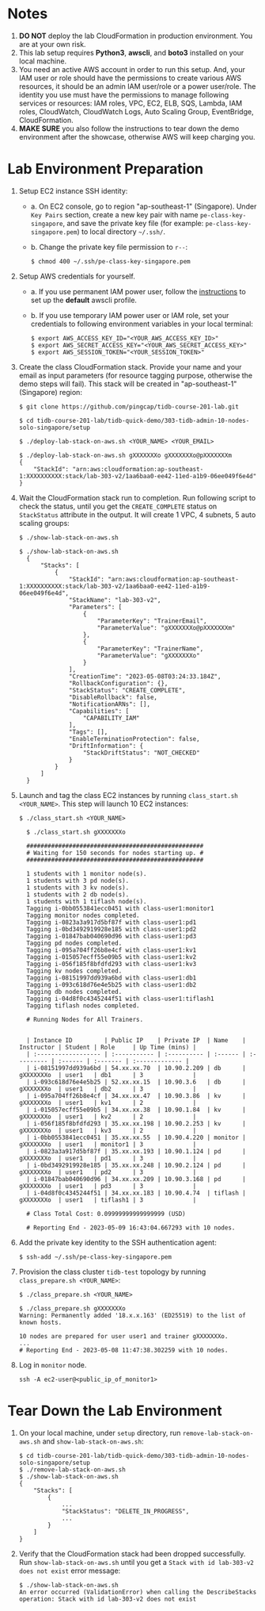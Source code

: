 # Notes
1. **DO NOT** deploy the lab CloudFormation in production environment. You are at your own risk.
2. This lab setup requires **Python3**, **awscli**, and **boto3** installed on your local machine.
3. You need an active AWS account in order to run this setup. And, your IAM user or role should have the permissions to create various AWS resources, it should be an admin IAM user/role or a power user/role. The identity you use must have the permissions to manage following services or resources: IAM roles, VPC, EC2, ELB, SQS, Lambda, IAM roles, CloudWatch, CloudWatch Logs, Auto Scaling Group, EventBridge, CloudFormation. 
4. **MAKE SURE** you also follow the instructions to tear down the demo environment after the showcase, otherwise AWS will keep charging you.

# Lab Environment Preparation
1. Setup EC2 instance SSH identity:

    + a. On EC2 console, go to region "ap-southeast-1" (Singapore). Under `Key Pairs` section, create a new key pair with name `pe-class-key-singapore`, and save the private key file (for example: `pe-class-key-singapore.pem`) to local directory `~/.ssh/`.

    + b. Change the private key file permission to `r--`:
      ```
      $ chmod 400 ~/.ssh/pe-class-key-singapore.pem
      ```

2. Setup AWS credentials for yourself.
   
    + a. If you use permanent IAM power user, follow the [instructions](https://docs.aws.amazon.com/cli/latest/userguide/getting-started-quickstart.html) to set up the **default** awscli profile.

    + b. If you use temporary IAM power user or IAM role, set your credentials to following environment variables in your local terminal:
      ```
      $ export AWS_ACCESS_KEY_ID="<YOUR_AWS_ACCESS_KEY_ID>"
      $ export AWS_SECRET_ACCESS_KEY="<YOUR_AWS_SECRET_ACCESS_KEY>"
      $ export AWS_SESSION_TOKEN="<YOUR_SESSION_TOKEN>"
      ```

3. Create the class CloudFormation stack. Provide your name and your email as input parameters (for resource tagging purpose, otherwise the demo steps will fail). This stack will be created in "ap-southeast-1" (Singapore) region:
    ```
    $ git clone https://github.com/pingcap/tidb-course-201-lab.git
    ```
    ```
    $ cd tidb-course-201-lab/tidb-quick-demo/303-tidb-admin-10-nodes-solo-singapore/setup
    ```
    ```
    $ ./deploy-lab-stack-on-aws.sh <YOUR_NAME> <YOUR_EMAIL>
    ```
    ```
    $ ./deploy-lab-stack-on-aws.sh gXXXXXXXo gXXXXXXXo@pXXXXXXXm
    {
        "StackId": "arn:aws:cloudformation:ap-southeast-1:XXXXXXXXXX:stack/lab-303-v2/1aa6baa0-ee42-11ed-a1b9-06ee049f6e4d"
    }
    ```

4. Wait the CloudFormation stack run to completion. Run following script to check the status, until you get the `CREATE_COMPLETE` status on `StackStatus` attribute in the output. It will create 1 VPC, 4 subnets, 5 auto scaling groups:
    ```
    $ ./show-lab-stack-on-aws.sh
    ``` 
    ```
    $ ./show-lab-stack-on-aws.sh 
      {
          "Stacks": [
              {
                  "StackId": "arn:aws:cloudformation:ap-southeast-1:XXXXXXXXXX:stack/lab-303-v2/1aa6baa0-ee42-11ed-a1b9-06ee049f6e4d",
                  "StackName": "lab-303-v2",
                  "Parameters": [
                      {
                          "ParameterKey": "TrainerEmail",
                          "ParameterValue": "gXXXXXXXo@pXXXXXXXm"
                      },
                      {
                          "ParameterKey": "TrainerName",
                          "ParameterValue": "gXXXXXXXo"
                      }
                  ],
                  "CreationTime": "2023-05-08T03:24:33.184Z",
                  "RollbackConfiguration": {},
                  "StackStatus": "CREATE_COMPLETE",
                  "DisableRollback": false,
                  "NotificationARNs": [],
                  "Capabilities": [
                      "CAPABILITY_IAM"
                  ],
                  "Tags": [],
                  "EnableTerminationProtection": false,
                  "DriftInformation": {
                      "StackDriftStatus": "NOT_CHECKED"
                  }
              }
          ]
      }
    ```

5. Launch and tag the class EC2 instances by running `class_start.sh <YOUR_NAME>`. This step will launch 10 EC2 instances:
    ```
    $ ./class_start.sh <YOUR_NAME>
    ```
    ```
      $ ./class_start.sh gXXXXXXXo

      ##################################################
      # Waiting for 150 seconds for nodes starting up. #
      ##################################################

      1 students with 1 monitor node(s).
      1 students with 3 pd node(s).
      1 students with 3 kv node(s).
      1 students with 2 db node(s).
      1 students with 1 tiflash node(s).
      Tagging i-0bb0553841ecc0451 with class-user1:monitor1
      Tagging monitor nodes completed.
      Tagging i-0823a3a917d5bf87f with class-user1:pd1
      Tagging i-0bd3492919928e185 with class-user1:pd2
      Tagging i-01847bab040690d96 with class-user1:pd3
      Tagging pd nodes completed.
      Tagging i-095a704ff26b8e4cf with class-user1:kv1
      Tagging i-015057ecff55e09b5 with class-user1:kv2
      Tagging i-056f185f8bfdfd293 with class-user1:kv3
      Tagging kv nodes completed.
      Tagging i-08151997dd939a6bd with class-user1:db1
      Tagging i-093c618d76e4e5b25 with class-user1:db2
      Tagging db nodes completed.
      Tagging i-04d8f0c4345244f51 with class-user1:tiflash1
      Tagging tiflash nodes completed.

      # Running Nodes for All Trainers.


      | Instance ID         | Public IP    | Private IP  | Name    | Instructor | Student | Role     | Up Time (mins) |
      | :------------------ | :----------- | :---------- | :------ | :--------- | :------ | :------- | :------------- |
      | i-08151997dd939a6bd | 54.xx.xx.70  | 10.90.2.209 | db      | gXXXXXXXo  | user1   | db1      | 3              |
      | i-093c618d76e4e5b25 | 52.xx.xx.15  | 10.90.3.6   | db      | gXXXXXXXo  | user1   | db2      | 3              |
      | i-095a704ff26b8e4cf | 34.xx.xx.47  | 10.90.3.86  | kv      | gXXXXXXXo  | user1   | kv1      | 2              |
      | i-015057ecff55e09b5 | 34.xx.xx.38  | 10.90.1.84  | kv      | gXXXXXXXo  | user1   | kv2      | 2              |
      | i-056f185f8bfdfd293 | 35.xx.xx.198 | 10.90.2.253 | kv      | gXXXXXXXo  | user1   | kv3      | 2              |
      | i-0bb0553841ecc0451 | 35.xx.xx.55  | 10.90.4.220 | monitor | gXXXXXXXo  | user1   | monitor1 | 3              |
      | i-0823a3a917d5bf87f | 35.xx.xx.193 | 10.90.1.124 | pd      | gXXXXXXXo  | user1   | pd1      | 3              |
      | i-0bd3492919928e185 | 35.xx.xx.248 | 10.90.2.124 | pd      | gXXXXXXXo  | user1   | pd2      | 3              |
      | i-01847bab040690d96 | 34.xx.xx.209 | 10.90.3.168 | pd      | gXXXXXXXo  | user1   | pd3      | 3              |
      | i-04d8f0c4345244f51 | 34.xx.xx.183 | 10.90.4.74  | tiflash | gXXXXXXXo  | user1   | tiflash1 | 3              |

      # Class Total Cost: 0.09999999999999999 (USD)

      # Reporting End - 2023-05-09 16:43:04.667293 with 10 nodes.
    ```

6. Add the private key identity to the SSH authentication agent:
    ```
    $ ssh-add ~/.ssh/pe-class-key-singapore.pem
    ```

7.  Provision the class cluster `tidb-test` topology by running `class_prepare.sh <YOUR_NAME>`:
    ```
    $ ./class_prepare.sh <YOUR_NAME>
    ```
    ```
    $ ./class_prepare.sh gXXXXXXXo
    Warning: Permanently added '18.x.x.163' (ED25519) to the list of known hosts.

    10 nodes are prepared for user user1 and trainer gXXXXXXXo.
    ...
    # Reporting End - 2023-05-08 11:47:38.302259 with 10 nodes.
    ```

8. Log in `monitor` node.
   ```
   ssh -A ec2-user@<public_ip_of_monitor1>
   ```

# Tear Down the Lab Environment
1. On your local machine, under `setup` directory, run `remove-lab-stack-on-aws.sh` and `show-lab-stack-on-aws.sh`:
   ```
   $ cd tidb-course-201-lab/tidb-quick-demo/303-tidb-admin-10-nodes-solo-singapore/setup
   $ ./remove-lab-stack-on-aws.sh 
   $ ./show-lab-stack-on-aws.sh 
   {
       "Stacks": [
           {
               ...
               "StackStatus": "DELETE_IN_PROGRESS",
               ...
           }
       ]
   }
   ```

2. Verify that the CloudFormation stack had been dropped successfully. Run `show-lab-stack-on-aws.sh` until you get a `Stack with id lab-303-v2 does not exist` error message:
   ```
   $ ./show-lab-stack-on-aws.sh
   An error occurred (ValidationError) when calling the DescribeStacks operation: Stack with id lab-303-v2 does not exist
   ```
